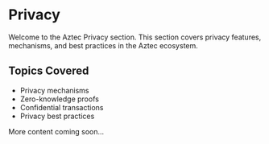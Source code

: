 # Privacy

Welcome to the Aztec Privacy section. This section covers privacy features, mechanisms, and best practices in the Aztec ecosystem.

## Topics Covered

- Privacy mechanisms
- Zero-knowledge proofs
- Confidential transactions
- Privacy best practices

More content coming soon...
